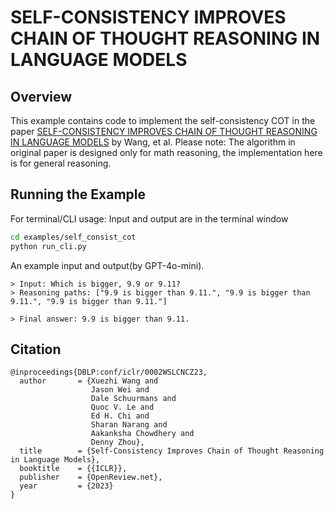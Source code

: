 # SELF-CONSISTENCY IMPROVES CHAIN OF THOUGHT REASONING IN LANGUAGE MODELS

## Overview

This example contains code to implement the self-consistency COT in the paper [SELF-CONSISTENCY IMPROVES CHAIN OF THOUGHT REASONING IN LANGUAGE MODELS](https://arxiv.org/pdf/2203.11171) by Wang, et al. 
Please note:
The algorithm in original paper is designed only for math reasoning, the implementation here is for general reasoning.

## Running the Example

For terminal/CLI usage: Input and output are in the terminal window

```bash
cd examples/self_consist_cot
python run_cli.py
```

An example input and output(by GPT-4o-mini).

```
> Input: Which is bigger, 9.9 or 9.11?
> Reasoning paths: ["9.9 is bigger than 9.11.", "9.9 is bigger than 9.11.", "9.9 is bigger than 9.11."] 

> Final answer: 9.9 is bigger than 9.11.
```

## Citation
```
@inproceedings{DBLP:conf/iclr/0002WSLCNCZ23,
  author       = {Xuezhi Wang and
                  Jason Wei and
                  Dale Schuurmans and
                  Quoc V. Le and
                  Ed H. Chi and
                  Sharan Narang and
                  Aakanksha Chowdhery and
                  Denny Zhou},
  title        = {Self-Consistency Improves Chain of Thought Reasoning in Language Models},
  booktitle    = {{ICLR}},
  publisher    = {OpenReview.net},
  year         = {2023}
}
```